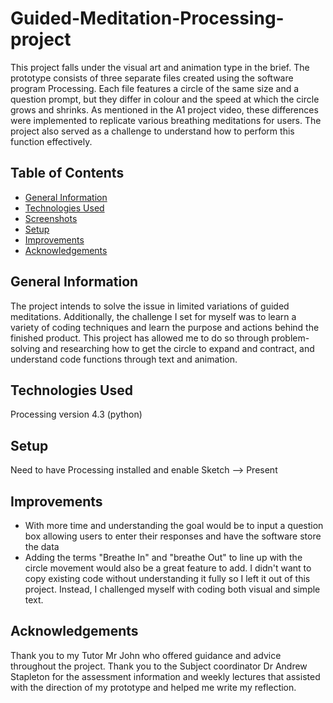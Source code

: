 # Guided-Meditation-Processing-project
This project falls under the visual art and animation type in the brief. The prototype consists of three separate files created using the software program Processing. Each file features a circle of the same size and a question prompt, but they differ in colour and the speed at which the circle grows and shrinks. As mentioned in the A1 project video, these differences were implemented to replicate various breathing meditations for users. The project also served as a challenge to understand how to perform this function effectively.

## Table of Contents
* [General Information](#general-information)
* [Technologies Used](#technologies-used)
* [Screenshots](#screenshots)
* [Setup](#setup)
* [Improvements](#room-for-improvement)
* [Acknowledgements](#acknowledgements)



## General Information
The project intends to solve the issue in limited variations of guided meditations. 
Additionally, the challenge I set for myself was to learn a variety of coding techniques and learn the purpose and actions behind the finished product. This project has allowed me to do so  through problem-solving and researching how to get the circle to expand and contract, and understand code functions through text and animation.

## Technologies Used 
Processing version 4.3 (python)

## Setup
Need to have Processing installed and enable Sketch --> Present 

## Improvements 
- With more time and understanding the goal would be to input a question box allowing users to enter their responses and have the software store the data
- Adding the terms "Breathe In" and "breathe Out" to line up with the circle movement would also be a great feature to add. I didn't want to copy existing code without understanding it fully so I left it out of this project. Instead, I challenged myself with coding both visual and simple text. 

## Acknowledgements 
Thank you to my Tutor Mr John who offered guidance and advice throughout the project. Thank you to the Subject coordinator Dr Andrew Stapleton for the assessment information and weekly lectures that assisted with the direction of my prototype and helped me write my reflection. 
